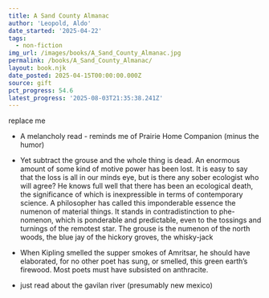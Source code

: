 ```yaml
---
title: A Sand County Almanac
author: 'Leopold, Aldo'
date_started: '2025-04-22'
tags:
  - non-fiction
img_url: /images/books/A_Sand_County_Almanac.jpg
permalink: /books/A_Sand_County_Almanac/
layout: book.njk
date_posted: 2025-04-15T00:00:00.000Z
source: gift
pct_progress: 54.6
latest_progress: '2025-08-03T21:35:38.241Z'
---
```

replace me

* <span meta="41@2025-07-13T21:11:33.644Z"></span> A melancholy read - reminds me of Prairie Home Companion (minus the humor)


* <span meta="49.5@2025-08-01T19:33:28.570Z"></span> Yet subtract the grouse and the whole thing is dead.
An enormous amount of some kind of motive power has been lost.
It is easy to say that the loss is all in our minds eye, but is there any sober ecologist who will agree?
He knows full well that there has been an ecological death, the significance of which is inexpressible in terms of contemporary science. A philosopher has called this imponderable essence the numenon of material things. It stands in contradistinction to phe-nomenon, which is ponderable and predictable, even to the tossings and turnings of the remotest star.
The grouse is the numenon of the north woods, the blue jay of the hickory groves, the whisky-jack

* <span meta="53.6@2025-08-01T20:24:37.851Z"></span> When Kipling smelled the supper smokes of Amritsar, he should have elaborated, for no other poet has sung, or smelled, this green earth’s firewood. Most poets must have subsisted on anthracite.

* <span meta="54.6@2025-08-03T21:35:38.241Z"></span> just read about the gavilan river (presumably new mexico)
